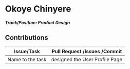 # Okoye Chinyere

##### Track/Position: **Product Design**

## Contributions

| Issue/Task	| Pull Request /Issues /Commit				|
| ------------- | -----------------------------------------------------	|
| Name to the task | designed the User Profile Page					|
